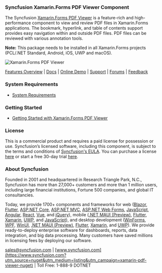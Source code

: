 ### Syncfusion Xamarin.Forms PDF Viewer Component
The Syncfusion [Xamarin.Forms PDF Viewer](https://www.syncfusion.com/xamarin-ui-controls/xamarin-pdf-viewer?utm_source=nuget&utm_medium=listing&utm_campaign=xamarin-pdf-viewer-nuget) is a feature-rich and high-performance component to view and review PDF files in Xamarin.Forms applications. The bookmark, hyperlink, and table of contents support provides easy navigation within and outside PDF files. PDF files can be reviewed with various annotation tools.

**Note:** This package needs to be installed in all Xamarin.Forms projects (PCL/.NET Standard, Android, iOS, UWP and macOS).
	  
![Xamarin.Forms PDF Viewer](https://cdn.syncfusion.com/nuget-readme/xamarin/xamarin_sfpdfviewer.png)

[Features Overview](https://www.syncfusion.com/xamarin-ui-controls/xamarin-pdf-viewer?utm_source=nuget&utm_medium=listing&utm_campaign=xamarin-pdf-viewer-nuget) | [Docs](https://help.syncfusion.com/xamarin/pdf-viewer/overview?utm_source=nuget&utm_medium=listing&utm_campaign=xamarin-pdf-viewer-nuget) | [Online Demo](https://github.com/syncfusion/xamarin-demos?utm_source=nuget&utm_medium=listing&utm_campaign=xamarin-pdf-viewer-nuget) | [Support](https://www.syncfusion.com/support/directtrac/incidents/newincident?utm_source=nuget&utm_medium=listing&utm_campaign=xamarin-pdf-viewer-nuget) | [Forums](https://www.syncfusion.com/forums/xamarin.forms?utm_source=nuget&utm_medium=listing&utm_campaign=xamarin-pdf-viewer-nuget) | [Feedback](https://www.syncfusion.com/feedback/xamarin-forms?utm_source=nuget&utm_medium=listing&utm_campaign=xamarin-pdf-viewer-nuget)

### System Requirements

* [System Requirements](https://help.syncfusion.com/xamarin/installation/system-requirements?utm_source=nuget&utm_medium=listing&utm_campaign=xamarin-pdf-viewer-nuget)

### Getting Started

* [Getting Started with Xamarin.Forms PDF Viewer](https://help.syncfusion.com/xamarin/pdf-viewer/overview?utm_source=nuget&utm_medium=listing&utm_campaign=xamarin-pdf-viewer-nuget)

### License

This is a commercial product and requires a paid license for possession or use. Syncfusion’s licensed software, including this component, is subject to the terms and conditions of [Syncfusion's EULA](https://www.syncfusion.com/eula/es/?utm_source=nuget&utm_medium=listing&utm_campaign=xamarin-pdf-viewer-nuget). You can purchase a license [here](https://www.syncfusion.com/sales/products?utm_source=nuget&utm_medium=listing&utm_campaign=xamarin-pdf-viewer-nuget) or start a free 30-day trial [here](https://www.syncfusion.com/account/manage-trials/start-trials?utm_source=nuget&utm_medium=listing&utm_campaign=xamarin-pdf-viewer-nuget).

### About Syncfusion

Founded in 2001 and headquartered in Research Triangle Park, N.C., Syncfusion has more than 27,000+ customers and more than 1 million users, including large financial institutions, Fortune 500 companies, and global IT consultancies.
 
Today, we provide 1700+ components and frameworks for web ([Blazor](https://www.syncfusion.com/blazor-components?utm_source=nuget&utm_medium=listing&utm_campaign=xamarin-pdf-viewer-nuget), [Flutter](https://www.syncfusion.com/flutter-widgets?utm_source=nuget&utm_medium=listing&utm_campaign=xamarin-pdf-viewer-nuget), [ASP.NET Core](https://www.syncfusion.com/aspnet-core-ui-controls?utm_source=nuget&utm_medium=listing&utm_campaign=xamarin-pdf-viewer-nuget), [ASP.NET MVC](https://www.syncfusion.com/aspnet-mvc-ui-controls?utm_source=nuget&utm_medium=listing&utm_campaign=xamarin-pdf-viewer-nuget), [ASP.NET Web Forms](https://www.syncfusion.com/jquery/aspnet-webforms-ui-controls?utm_source=nuget&utm_medium=listing&utm_campaign=xamarin-pdf-viewer-nuget), [JavaScript](https://www.syncfusion.com/javascript-ui-controls?utm_source=nuget&utm_medium=listing&utm_campaign=xamarin-pdf-viewer-nuget), [Angular](https://www.syncfusion.com/angular-ui-components?utm_source=nuget&utm_medium=listing&utm_campaign=xamarin-pdf-viewer-nuget), [React](https://www.syncfusion.com/react-ui-components?utm_source=nuget&utm_medium=listing&utm_campaign=xamarin-pdf-viewer-nuget), [Vue](https://www.syncfusion.com/vue-ui-components?utm_source=nuget&utm_medium=listing&utm_campaign=xamarin-pdf-viewer-nuget), and [jQuery](https://www.syncfusion.com/jquery-ui-widgets?utm_source=nuget&utm_medium=listing&utm_campaign=xamarin-pdf-viewer-nuget)), mobile ([.NET MAUI (Preview)](https://www.syncfusion.com/maui-controls?utm_source=nuget&utm_medium=listing&utm_campaign=xamarin-pdf-viewer-nuget), [Flutter](https://www.syncfusion.com/flutter-widgets?utm_source=nuget&utm_medium=listing&utm_campaign=xamarin-pdf-viewer-nuget), [Xamarin](https://www.syncfusion.com/xamarin-ui-controls?utm_source=nuget&utm_medium=listing&utm_campaign=xamarin-pdf-viewer-nuget), [UWP](https://www.syncfusion.com/uwp-ui-controls?utm_source=nuget&utm_medium=listing&utm_campaign=xamarin-pdf-viewer-nuget), and [JavaScript](https://www.syncfusion.com/javascript-ui-controls?utm_source=nuget&utm_medium=listing&utm_campaign=xamarin-pdf-viewer-nuget)), and desktop development ([WinForms](https://www.syncfusion.com/winforms-ui-controls?utm_source=nuget&utm_medium=listing&utm_campaign=xamarin-pdf-viewer-nuget), [WPF](https://www.syncfusion.com/wpf-controls?utm_source=nuget&utm_medium=listing&utm_campaign=xamarin-pdf-viewer-nuget), [WinUI](https://www.syncfusion.com/winui-controls?utm_source=nuget&utm_medium=listing&utm_campaign=xamarin-pdf-viewer-nuget), [.NET MAUI (Preview)](https://www.syncfusion.com/maui-controls?utm_source=nuget&utm_medium=listing&utm_campaign=xamarin-pdf-viewer-nuget), [Flutter](https://www.syncfusion.com/flutter-widgets?utm_source=nuget&utm_medium=listing&utm_campaign=xamarin-pdf-viewer-nuget), [Xamarin](https://www.syncfusion.com/xamarin-ui-controls?utm_source=nuget&utm_medium=listing&utm_campaign=xamarin-pdf-viewer-nuget), and [UWP](https://www.syncfusion.com/uwp-ui-controls?utm_source=nuget&utm_medium=listing&utm_campaign=xamarin-pdf-viewer-nuget)). We provide ready-to-deploy enterprise software for dashboards, reports, data integration, and big data processing. Many customers have saved millions in licensing fees by deploying our software.

[sales@syncfusion.com](mailto:sales@syncfusion.com?Subject=Syncfusion%20Xamarin.Forms%20PDFViewer-%20NuGet) | [www.syncfusion.com](https://www.syncfusion.com?utm_source=nuget&utm_medium=listing&utm_campaign=xamarin-pdf-viewer-nuget) | Toll Free: 1-888-9 DOTNET